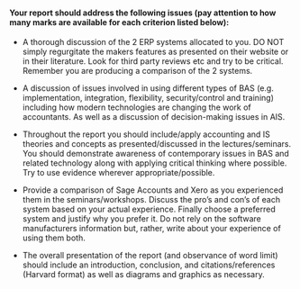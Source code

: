 #### Your report should address the following issues (pay attention to how many marks are available for each criterion listed below):

- A thorough discussion of the 2 ERP systems allocated to you. DO NOT simply regurgitate the makers features as presented on their website or in their literature. Look for third party reviews etc and try to be critical. Remember you are producing a comparison of the 2 systems. 

- A discussion of issues involved in using different types of BAS (e.g. implementation, integration, flexibility, security/control and training) including how modern technologies are changing the work of accountants. As well as a discussion of decision-making issues in AIS. 

- Throughout the report you should include/apply accounting and IS theories and concepts as presented/discussed in the lectures/seminars. You should demonstrate awareness of contemporary issues in BAS and related technology along with applying critical thinking where possible. Try to use evidence wherever appropriate/possible. 

- Provide a comparison of Sage Accounts and Xero as you experienced them in the seminars/workshops. Discuss the pro’s and con’s of each system based on your actual experience. Finally choose a preferred system and justify why you prefer it. Do not rely on the software manufacturers information but, rather, write about your experience of using them both. 

- The overall presentation of the report (and observance of word limit) should include an introduction, conclusion, and citations/references (Harvard format) as well as diagrams and graphics as necessary.